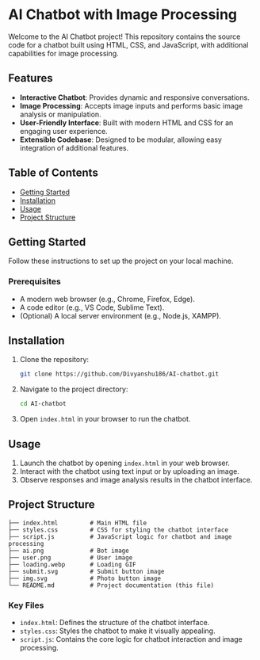 # AI Chatbot with Image Processing

Welcome to the AI Chatbot project! This repository contains the source code for a chatbot built using HTML, CSS, and JavaScript, with additional capabilities for image processing.

## Features

- **Interactive Chatbot**: Provides dynamic and responsive conversations.
- **Image Processing**: Accepts image inputs and performs basic image analysis or manipulation.
- **User-Friendly Interface**: Built with modern HTML and CSS for an engaging user experience.
- **Extensible Codebase**: Designed to be modular, allowing easy integration of additional features.

## Table of Contents

- [Getting Started](#getting-started)
- [Installation](#installation)
- [Usage](#usage)
- [Project Structure](#project-structure)

## Getting Started

Follow these instructions to set up the project on your local machine.

### Prerequisites

- A modern web browser (e.g., Chrome, Firefox, Edge).
- A code editor (e.g., VS Code, Sublime Text).
- (Optional) A local server environment (e.g., Node.js, XAMPP).

## Installation

1. Clone the repository:

   ```bash
   git clone https://github.com/Divyanshu186/AI-chatbot.git
   ```

2. Navigate to the project directory:

   ```bash
   cd AI-chatbot
   ```

3. Open `index.html` in your browser to run the chatbot.

## Usage

1. Launch the chatbot by opening `index.html` in your web browser.
2. Interact with the chatbot using text input or by uploading an image.
3. Observe responses and image analysis results in the chatbot interface.

## Project Structure

```
├── index.html         # Main HTML file
├── styles.css         # CSS for styling the chatbot interface
├── script.js          # JavaScript logic for chatbot and image processing
├── ai.png             # Bot image
├── user.png           # User image
├── loading.webp       # Loading GIF
├── submit.svg         # Submit button image
├── img.svg            # Photo button image
└── README.md          # Project documentation (this file)
```

### Key Files

- `index.html`: Defines the structure of the chatbot interface.
- `styles.css`: Styles the chatbot to make it visually appealing.
- `script.js`: Contains the core logic for chatbot interaction and image processing.




